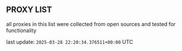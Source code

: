## PROXY LIST

all proxies in this list were collected from open sources and tested for functionality

last update: `2025-03-28 22:20:34.376511+00:00` UTC